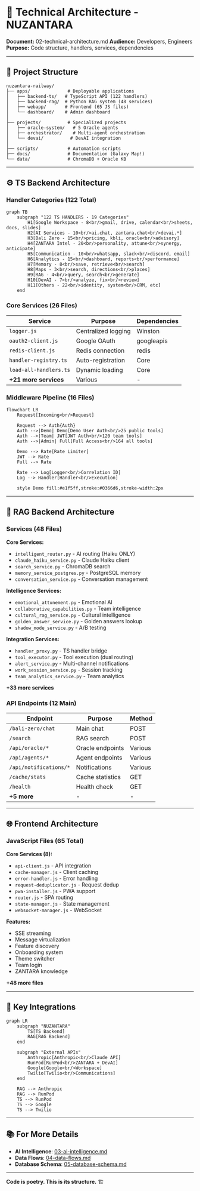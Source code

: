 # 🔧 Technical Architecture - NUZANTARA

**Document:** 02-technical-architecture.md
**Audience:** Developers, Engineers
**Purpose:** Code structure, handlers, services, dependencies

---

## 📁 Project Structure

```
nuzantara-railway/
├── apps/              # Deployable applications
│   ├── backend-ts/   # TypeScript API (122 handlers)
│   ├── backend-rag/  # Python RAG system (48 services)
│   ├── webapp/       # Frontend (65 JS files)
│   └── dashboard/    # Admin dashboard
│
├── projects/          # Specialized projects
│   ├── oracle-system/   # 5 Oracle agents
│   ├── orchestrator/    # Multi-agent orchestration
│   └── devai/          # DevAI integration
│
├── scripts/           # Automation scripts
├── docs/              # Documentation (Galaxy Map!)
└── data/              # ChromaDB + Oracle KB
```

---

## ⚙️ TS Backend Architecture

### Handler Categories (122 Total)

```mermaid
graph TB
    subgraph "122 TS HANDLERS - 19 Categories"
        H1[Google Workspace - 8<br/>gmail, drive, calendar<br/>sheets, docs, slides]
        H2[AI Services - 10<br/>ai.chat, zantara.chat<br/>devai.*]
        H3[Bali Zero - 15<br/>pricing, kbli, oracle<br/>advisory]
        H4[ZANTARA Intel - 20<br/>personality, attune<br/>synergy, anticipate]
        H5[Communication - 10<br/>whatsapp, slack<br/>discord, email]
        H6[Analytics - 15<br/>dashboard, reports<br/>performance]
        H7[Memory - 8<br/>save, retrieve<br/>search]
        H8[Maps - 3<br/>search, directions<br/>places]
        H9[RAG - 4<br/>query, search<br/>generate]
        H10[DevAI - 7<br/>analyze, fix<br/>review]
        H11[Others - 22<br/>identity, system<br/>CRM, etc]
    end
```

### Core Services (26 Files)

| Service | Purpose | Dependencies |
|---------|---------|--------------|
| `logger.js` | Centralized logging | Winston |
| `oauth2-client.js` | Google OAuth | googleapis |
| `redis-client.js` | Redis connection | redis |
| `handler-registry.ts` | Auto-registration | Core |
| `load-all-handlers.ts` | Dynamic loading | Core |
| **+21 more services** | Various | - |

### Middleware Pipeline (16 Files)

```mermaid
flowchart LR
    Request[Incoming<br/>Request]
    
    Request --> Auth{Auth}
    Auth -->|Demo| Demo[Demo User Auth<br/>25 public tools]
    Auth -->|Team| JWT[JWT Auth<br/>120 team tools]
    Auth -->|Admin| Full[Full Access<br/>164 all tools]
    
    Demo --> Rate[Rate Limiter]
    JWT --> Rate
    Full --> Rate
    
    Rate --> Log[Logger<br/>Correlation ID]
    Log --> Handler[Handler<br/>Execution]
    
    style Demo fill:#e1f5ff,stroke:#0366d6,stroke-width:2px
```

---

## 🧠 RAG Backend Architecture

### Services (48 Files)

**Core Services:**
- `intelligent_router.py` - AI routing (Haiku ONLY)
- `claude_haiku_service.py` - Claude Haiku client
- `search_service.py` - ChromaDB search
- `memory_service_postgres.py` - PostgreSQL memory
- `conversation_service.py` - Conversation management

**Intelligence Services:**
- `emotional_attunement.py` - Emotional AI
- `collaborative_capabilities.py` - Team intelligence
- `cultural_rag_service.py` - Cultural intelligence
- `golden_answer_service.py` - Golden answers lookup
- `shadow_mode_service.py` - A/B testing

**Integration Services:**
- `handler_proxy.py` - TS handler bridge
- `tool_executor.py` - Tool execution (dual routing)
- `alert_service.py` - Multi-channel notifications
- `work_session_service.py` - Session tracking
- `team_analytics_service.py` - Team analytics

**+33 more services**

### API Endpoints (12 Main)

| Endpoint | Purpose | Method |
|----------|---------|--------|
| `/bali-zero/chat` | Main chat | POST |
| `/search` | RAG search | POST |
| `/api/oracle/*` | Oracle endpoints | Various |
| `/api/agents/*` | Agent endpoints | Various |
| `/api/notifications/*` | Notifications | Various |
| `/cache/stats` | Cache statistics | GET |
| `/health` | Health check | GET |
| **+5 more** | - | - |

---

## 🌐 Frontend Architecture

### JavaScript Files (65 Total)

**Core Services (8):**
- `api-client.js` - API integration
- `cache-manager.js` - Client caching
- `error-handler.js` - Error handling
- `request-deduplicator.js` - Request dedup
- `pwa-installer.js` - PWA support
- `router.js` - SPA routing
- `state-manager.js` - State management
- `websocket-manager.js` - WebSocket

**Features:**
- SSE streaming
- Message virtualization
- Feature discovery
- Onboarding system
- Theme switcher
- Team login
- ZANTARA knowledge

**+48 more files**

---

## 🔗 Key Integrations

```mermaid
graph LR
    subgraph "NUZANTARA"
        TS[TS Backend]
        RAG[RAG Backend]
    end
    
    subgraph "External APIs"
        Anthropic[Anthropic<br/>Claude API]
        RunPod[RunPod<br/>ZANTARA + DevAI]
        Google[Google<br/>Workspace]
        Twilio[Twilio<br/>Communications]
    end
    
    RAG --> Anthropic
    RAG --> RunPod
    TS --> RunPod
    TS --> Google
    TS --> Twilio
```

---

## 📚 For More Details

- **AI Intelligence**: [03-ai-intelligence.md](./03-ai-intelligence.md)
- **Data Flows**: [04-data-flows.md](./04-data-flows.md)
- **Database Schema**: [05-database-schema.md](./05-database-schema.md)

---

**Code is poetry. This is its structure.** 🏗️
